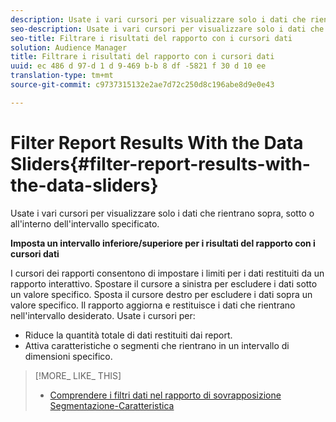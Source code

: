 ```yaml
---
description: Usate i vari cursori per visualizzare solo i dati che rientrano sopra, sotto o all'interno dell'intervallo specificato.
seo-description: Usate i vari cursori per visualizzare solo i dati che rientrano sopra, sotto o all'interno dell'intervallo specificato.
seo-title: Filtrare i risultati del rapporto con i cursori dati
solution: Audience Manager
title: Filtrare i risultati del rapporto con i cursori dati
uuid: ec 486 d 97-d 1 d 9-469 b-b 8 df -5821 f 30 d 10 ee
translation-type: tm+mt
source-git-commit: c9737315132e2ae7d72c250d8c196abe8d9e0e43

---
```



# Filter Report Results With the Data Sliders{#filter-report-results-with-the-data-sliders}

Usate i vari cursori per visualizzare solo i dati che rientrano sopra, sotto o all'interno dell'intervallo specificato.

<!-- 

c_reach_slider.xml

 -->

**Imposta un intervallo inferiore/superiore per i risultati del rapporto con i cursori dati**

I cursori dei rapporti consentono di impostare i limiti per i dati restituiti da un rapporto interattivo. Spostare il cursore a sinistra per escludere i dati sotto un valore specifico. Sposta il cursore destro per escludere i dati sopra un valore specifico. Il rapporto aggiorna e restituisce i dati che rientrano nell'intervallo desiderato. Usate i cursori per:

* Riduce la quantità totale di dati restituiti dai report.
* Attiva caratteristiche o segmenti che rientrano in un intervallo di dimensioni specifico.

>[!MORE_ LIKE_ THIS]
>
>* [Comprendere i filtri dati nel rapporto di sovrapposizione Segmentazione-Caratteristica](../../reporting/dynamic-reports/segment-trait-overlap-report.md#data-filters-s2t-report)

